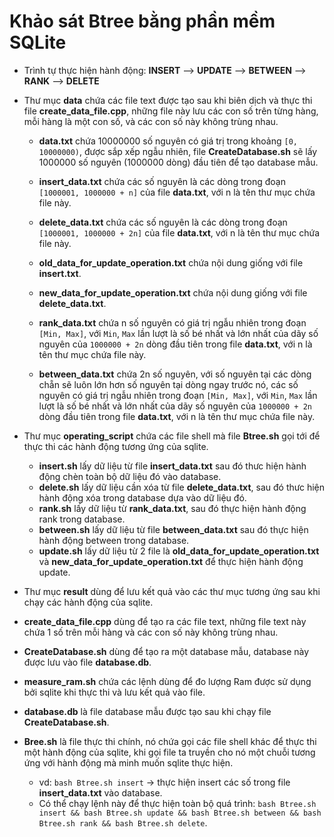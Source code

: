 # Khảo sát Btree bằng phần mềm SQLite

- Trình tự thực hiện hành động: **INSERT** --> **UPDATE** --> **BETWEEN** --> **RANK** --> **DELETE**

- Thư mục **data** chứa các file text được tạo sau khi biên dịch và thực thi file **create_data_file.cpp**, những file này lưu các con số trên từng hàng, mỗi hàng là một con số, và các con số này không trùng nhau.
	+ **data.txt** chứa 10000000 số nguyên có giá trị trong khoảng ``[0, 10000000)``, được sắp xếp ngẫu nhiên, file **CreateDatabase.sh** sẽ lấy 1000000 số nguyên (1000000 dòng) đầu tiên để tạo database mẫu.

	+ **insert_data.txt** chứa các số nguyên là các dòng trong đoạn ``[1000001, 1000000 + n]`` của file **data.txt**, với n là tên thư mục chứa file này.

	+ **delete_data.txt** chứa các số nguyên là các dòng trong đoạn ```[1000001, 1000000 + 2n]``` của file **data.txt**, với n là tên thư mục chứa file này.

	+ **old_data_for_update_operation.txt** chứa nội dung giống với file **insert.txt**.
	+ **new_data_for_update_operation.txt** chứa nội dung giống với file **delete_data.txt**.
	+ **rank_data.txt** chứa n số nguyên có giá trị ngẫu nhiên trong đoạn ``[Min, Max]``, với ``Min``, ``Max`` lần lượt là số bé nhất và lớn nhất của dãy số nguyên của ``1000000 + 2n`` dòng đầu tiên trong file **data.txt**, với n là tên thư mục chứa file này.
	+ **between_data.txt** chứa 2n số nguyên, với số nguyên tại các dòng chẵn sẽ luôn lớn hơn số nguyên tại dòng ngay trước nó, các số nguyên có giá trị ngẫu nhiên trong đoạn ``[Min, Max]``, với ``Min``, ``Max`` lần lượt là số bé nhất và lớn nhất của dãy số nguyên của ``1000000 + 2n`` dòng đầu tiên trong file **data.txt**, với n là tên thư mục chứa file này.
	
- Thư mục **operating_script** chứa các file shell mà file **Btree.sh** gọi tới để thực thi các hành động tương ứng của sqlite.
	+ **insert.sh** lấy dữ liệu từ file **insert_data.txt** sau đó thưc hiện hành động chèn toàn bộ dữ liệu đó vào database.
	+ **delete.sh** lấy dữ liệu cần xóa từ file **delete_data.txt**, sau đó thưc hiện hành động xóa trong database dựa vào dữ liệu đó.
	+ **rank.sh** lấy dữ liệu từ **rank_data.txt**, sau đó thực hiện hành động rank trong database.
	+ **between.sh** lấy dữ liệu từ file **between_data.txt** sau đó thực hiện hành động between trong database.
	+ **update.sh** lấy dữ liệu từ 2 file là **old_data_for_update_operation.txt** và **new_data_for_update_operation.txt** để thực hiện hành động update.

- Thư mục **result** dùng để lưu kết quả vào các thư mục tương ứng sau khi chạy các hành động của sqlite. 
- **create_data_file.cpp** dùng để tạo ra các file text, những file text này chứa 1 số trên mỗi hàng và các con số này không trùng nhau.
- **CreateDatabase.sh** dùng để tạo ra một database mẫu, database này được lưu vào file **database.db**.
- **measure_ram.sh** chứa các lệnh dùng để đo lượng Ram được sử dụng bởi sqlite khi thực thi và lưu kết quả vào file.
- **database.db** là file database mẫu được tạo sau khi chạy file **CreateDatabase.sh**.
- **Bree.sh** là file thực thi chính, nó chứa gọi các file shell khác để thực thi một hành động của sqlite, khi gọi file ta truyền cho nó một chuỗi tương ứng với hành động mà minh muốn sqlite thực hiện.
	+ vd: ```bash Btree.sh insert``` -> thực hiện insert các số trong file **insert_data.txt** vào database.
	+ Có thể chạy lệnh này để thực hiện toàn bộ quá trình: ```bash Btree.sh insert && bash Btree.sh update && bash Btree.sh between && bash Btree.sh rank && bash Btree.sh delete```.

